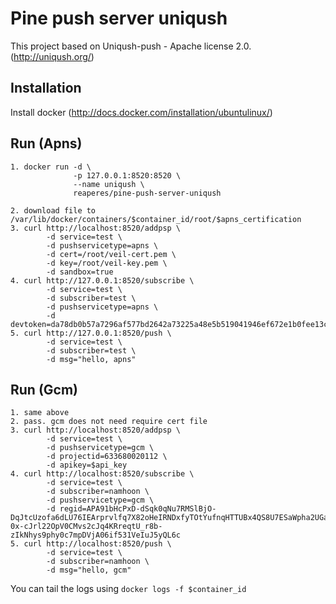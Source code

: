 Pine push server uniqush
=========================

This project based on Uniqush-push - Apache license 2.0. (http://uniqush.org/)

Installation
-------------
Install docker (http://docs.docker.com/installation/ubuntulinux/)

Run (Apns)
-----------
    1. docker run -d \
                  -p 127.0.0.1:8520:8520 \
                  --name uniqush \
                  reaperes/pine-push-server-uniqush

    2. download file to /var/lib/docker/containers/$container_id/root/$apns_certification
    3. curl http://localhost:8520/addpsp \
            -d service=test \
            -d pushservicetype=apns \
            -d cert=/root/veil-cert.pem \
            -d key=/root/veil-key.pem \
            -d sandbox=true
    4. curl http://127.0.0.1:8520/subscribe \
            -d service=test \
            -d subscriber=test \
            -d pushservicetype=apns \
            -d devtoken=da78db0b57a7296af577bd2642a73225a48e5b519041946ef672e1b0fee13c1a
    5. curl http://127.0.0.1:8520/push \
            -d service=test \
            -d subscriber=test \
            -d msg="hello, apns"

Run (Gcm)
----------
    1. same above
    2. pass. gcm does not need require cert file
    3. curl http://localhost:8520/addpsp \
            -d service=test \
            -d pushservicetype=gcm \
            -d projectid=633680020112 \
            -d apikey=$api_key
    4. curl http://localhost:8520/subscribe \
            -d service=test \
            -d subscriber=namhoon \
            -d pushservicetype=gcm \
            -d regid=APA91bHcPxD-dSqk0qNu7RMSlBjO-DqJtcUzofa6dLU76IEArprvlfq7X82oHeIRNDxfyTOtYufnqHTTUBx4QS8U7ESaWpha2UGan2U06k9r1p-0x-cJrl22OpV0CMvs2cJq4KRreqtU_r8b-zIkNhys9phy0c7mpDVjA06if531VeIuJ5yQL6c
    5. curl http://localhost:8520/push \
            -d service=test \
            -d subscriber=namhoon \
            -d msg="hello, gcm"

You can tail the logs using `docker logs -f $container_id`
